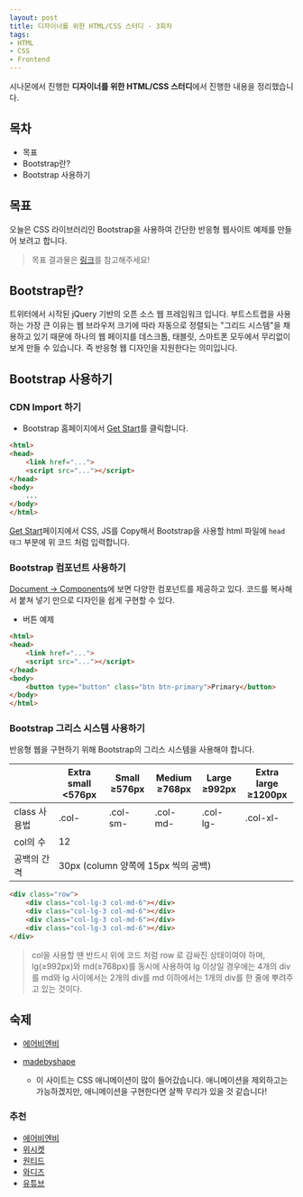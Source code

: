 ```yaml
---
layout: post
title: 디자이너를 위한 HTML/CSS 스터디 - 3회차
tags:
- HTML
- CSS
- Frontend
---
```


시나몬에서 진행한 **디자이너를 위한 HTML/CSS 스터디**에서 진행한 내용을 정리했습니다.

## 목차

- 목표
- Bootstrap란?
- Bootstrap 사용하기

## 목표

오늘은 CSS 라이브러리인 Bootstrap을 사용하여 간단한 반응형 웹사이트 예제를 만들어 보려고 합니다.

> 목표 결과물은 [링크](https://getbootstrap.com/docs/4.1/examples/carousel/)를 참고해주세요!


## Bootstrap란?

트위터에서 시작된 jQuery 기반의 오픈 소스 웹 프레임워크 입니다. 부트스트랩을 사용하는 가장 큰 이유는 웹 브라우저 크기에 따라 자동으로 정렬되는 "그리드 시스템"을 채용하고 있기 때문에 하나의 웹 페이지를 데스크톱, 태블릿, 스마트폰 모두에서 무리없이 보게 만들 수 있습니다. 즉 반응형 웹 디자인을 지원한다는 의미입니다.

## Bootstrap 사용하기

### CDN Import 하기

- Bootstrap 홈페이지에서 [Get Start](https://getbootstrap.com/docs/4.2/getting-started/introduction/)를 클릭합니다.

```html
<html>
<head>
	<link href="...">
	<script src="..."></script>
</head>
<body>
	...
</body>
</html>
```

[Get Start](https://getbootstrap.com/docs/4.2/getting-started/introduction/)페이지에서 CSS, JS를 Copy해서 Bootstrap을 사용할 html 파일에 `head 태그` 부분에 위 코드 처럼 입력합니다.

### Bootstrap 컴포넌트 사용하기

[Document -> Components](https://getbootstrap.com/docs/4.2/components/buttons/)에 보면 다양한 컴포넌트를 제공하고 있다. 코드를 복사해서 붙쳐 넣기 만으로 디자인을 쉽게 구현할 수 있다.

- 버튼 예제

```html
<html>
<head>
	<link href="...">
	<script src="..."></script>
</head>
<body>
	<button type="button" class="btn btn-primary">Primary</button>
</body>
</html>
```

### Bootstrap 그리스 시스템 사용하기

반응형 웹을 구현하기 위해 Bootstrap의 그리스 시스템을 사용해야 합니다.

<table>
	<thead>
		<tr>
			<th></th>
			<th>Extra small<br><576px</th>
			<th>Small<br>≥576px</th>
			<th>Medium<br>≥768px</th>
			<th>Large<br>≥992px</th>
			<th>Extra large<br>≥1200px</th>
		</tr>
	</thead>
	<tbody>
		<tr>
			<td>class 사용법</td>
			<td>.col-</td>
			<td>.col-sm-</td>
			<td>.col-md-</td>
			<td>.col-lg-</td>
			<td>.col-xl-</td>
		</tr>
		<tr>
			<td>col의 수</td>
			<td colspan="5">12</td>
		</tr>
		<tr>
			<td>공백의 간격</td>
			<td colspan="5">30px (column 양쪽에 15px 씩의 공백)</td>
		</tr>
	</tbody>
</table>


```html
<div class="row">
	<div class="col-lg-3 col-md-6"></div>
	<div class="col-lg-3 col-md-6"></div>
	<div class="col-lg-3 col-md-6"></div>
	<div class="col-lg-3 col-md-6"></div>
</div>
```

> col을 사용할 땐 반드시 위에 코드 처럼 row 로 감싸진 상태이여야 하며, lg(≥992px)와 md(≥768px)를 동시에 사용하여 lg 이상일 경우에는 4개의 div를 md와 lg 사이에서는 2개의 div를 md 이하에서는 1개의 div를 한 줄에 뿌려주고 있는 것이다.

## 숙제

- [에어비엔비](https://ko.airbnb.com/a?af=43720035&c=.pi0.pk10669381748_163277534853_c_12026464216&gclid=Cj0KCQiAsdHhBRCwARIsAAhRhskjJixmRetczbOunLn8ZQdbqHa-s7fDrVV3QxGKe62Y0WecC1L2TYEaApsoEALw_wcB&location_of_interest=&location_physical=1009875&sem_position=1t1&sem_target=aud-428722507107%3Akwd-12026464216)

- [madebyshape](https://madebyshape.co.uk/)
	- 이 사이트는 CSS 애니메이션이 많이 들어갔습니다. 애니메이션을 제외하고는 가능하겠지만, 애니메이션을 구현한다면 살짝 무리가 있을 것 같습니다!

### 추천


- [에어비엔비](https://ko.airbnb.com/a?af=43720035&c=.pi0.pk10669381748_163277534853_c_12026464216&gclid=Cj0KCQiAsdHhBRCwARIsAAhRhskjJixmRetczbOunLn8ZQdbqHa-s7fDrVV3QxGKe62Y0WecC1L2TYEaApsoEALw_wcB&location_of_interest=&location_physical=1009875&sem_position=1t1&sem_target=aud-428722507107%3Akwd-12026464216)
- [위시켓](https://www.wishket.com)
- [원티드](https://www.wanted.co.kr/)
- [와디즈](https://www.wadiz.kr/web/winvest/main)
- [유튜브](https://www.youtube.com)